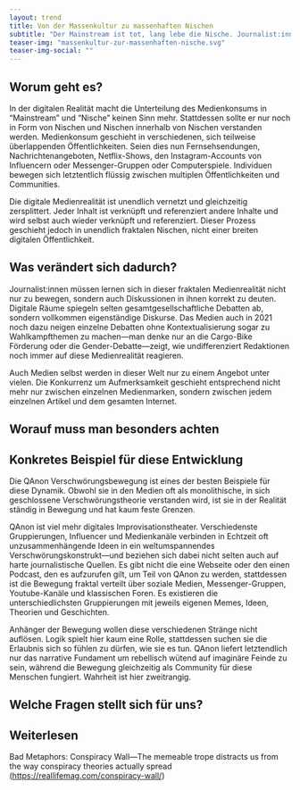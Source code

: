 ```yaml
---
layout: trend
title: Von der Massenkultur zu massenhaften Nischen
subtitle: "Der Mainstream ist tot, lang lebe die Nische. Journalist:innen müssen lernen diese neuen Medienrealität richtig zu manövrieren."
teaser-img: "massenkultur-zur-massenhaften-nische.svg"
teaser-img-social: ""
---
```


## Worum geht es?
In der digitalen Realität macht die Unterteilung des Medienkonsums in “Mainstream” und “Nische” keinen Sinn mehr. Stattdessen sollte er nur noch in Form von Nischen und Nischen innerhalb von Nischen verstanden werden. Medienkonsum geschieht in verschiedenen, sich teilweise überlappenden Öffentlichkeiten. Seien dies nun Fernsehsendungen, Nachrichtenangeboten, Netflix-Shows, den Instagram-Accounts von Influencern oder Messenger-Gruppen oder Computerspiele. Individuen bewegen sich letztentlich flüssig zwischen multiplen Öffentlichkeiten und Communities.

Die digitale Medienrealität ist unendlich vernetzt und gleichzeitig zersplittert. Jeder Inhalt ist verknüpft und referenziert andere Inhalte und wird selbst auch wieder verknüpft und referenziert. Dieser Prozess geschieht jedoch in unendlich fraktalen Nischen, nicht einer breiten digitalen Öffentlichkeit.

## Was verändert sich dadurch?
Journalist:innen müssen lernen sich in dieser fraktalen Medienrealität nicht nur zu bewegen, sondern auch Diskussionen in ihnen korrekt zu deuten. Digitale Räume spiegeln selten gesamtgesellschaftliche Debatten ab, sondern vollkommen eigenständige Diskurse. Das Medien auch in 2021 noch dazu neigen einzelne Debatten ohne Kontextualisierung sogar zu Wahlkampfthemen zu machen—man denke nur an die Cargo-Bike Förderung oder die Gender-Debatte—zeigt, wie undifferenziert Redaktionen noch immer auf diese Medienrealität reagieren.

Auch Medien selbst werden in dieser Welt nur zu einem Angebot unter vielen. Die Konkurrenz um Aufmerksamkeit geschieht entsprechend nicht mehr nur zwischen einzelnen Medienmarken, sondern zwischen jedem einzelnen Artikel und dem gesamten Internet.

## Worauf muss man besonders achten

## Konkretes Beispiel für diese Entwicklung
Die QAnon Verschwörungsbewegung ist eines der besten Beispiele für diese Dynamik. Obwohl sie in den Medien oft als monolithische, in sich geschlossene Verschwörungstheorie verstanden wird, ist sie in der Realität ständig in Bewegung und hat kaum feste Grenzen. 

QAnon ist viel mehr digitales Improvisationstheater. Verschiedenste Gruppierungen, Influencer und Medienkanäle verbinden in Echtzeit oft unzusammenhängende Ideen in ein weltumspannendes Verschwörungskonstrukt—und beziehen sich dabei nicht selten auch auf harte journalistische Quellen. Es gibt nicht die eine Webseite oder den einen Podcast, den es aufzurufen gilt, um Teil von QAnon zu werden, stattdessen ist die Bewegung fraktal verteilt über soziale Medien, Messenger-Gruppen, Youtube-Kanäle und klassischen Foren. Es existieren die unterschiedlichsten Gruppierungen mit jeweils eigenen Memes, Ideen, Theorien und Geschichten.

Anhänger der Bewegung wollen diese verschiedenen Stränge nicht auflösen. Logik spielt hier kaum eine Rolle, stattdessen suchen sie die Erlaubnis sich so fühlen zu dürfen, wie sie es tun. QAnon liefert letztendlich nur das narrative Fundament um rebellisch wütend auf imaginäre Feinde zu sein, während die Bewegung gleichzeitig als Community für diese Menschen fungiert. Wahrheit ist hier zweitrangig.

## Welche Fragen stellt sich für uns?

## Weiterlesen

Bad Metaphors: Conspiracy Wall—The memeable trope distracts us from the way conspiracy theories actually spread (https://reallifemag.com/conspiracy-wall/)